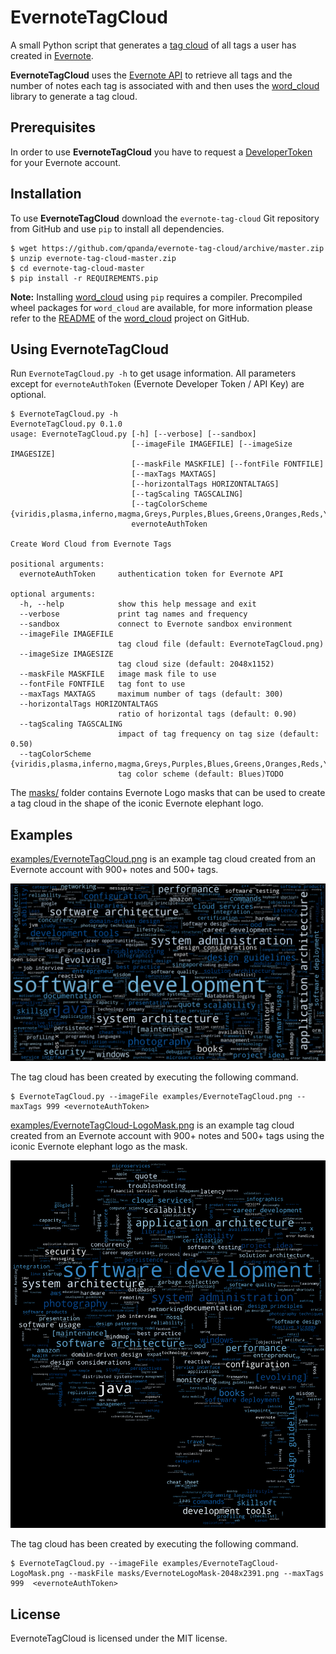 EvernoteTagCloud
================
A small Python script that generates a [tag cloud](https://en.wikipedia.org/wiki/Tag_cloud) of all tags a user has created in [Evernote](https://evernote.com/).

**EvernoteTagCloud** uses the [Evernote API](http://dev.evernote.com/doc/) to retrieve all tags and the number of notes each tag is associated with and then uses the [word_cloud](http://amueller.github.io/word_cloud/) library to generate a tag cloud.

## Prerequisites
In order to use **EvernoteTagCloud** you have to request a [DeveloperToken](https://www.evernote.com/api/DeveloperToken.action) for your Evernote account.

## Installation
To use **EvernoteTagCloud** download the ``evernote-tag-cloud`` Git repository from GitHub and use ``pip`` to install all dependencies.
  
    $ wget https://github.com/qpanda/evernote-tag-cloud/archive/master.zip
    $ unzip evernote-tag-cloud-master.zip
	$ cd evernote-tag-cloud-master
    $ pip install -r REQUIREMENTS.pip

**Note:** Installing [word_cloud](http://amueller.github.io/word_cloud/) using ``pip`` requires a compiler. Precompiled wheel packages for ``word_cloud`` are available, for more information please refer to the [README](https://github.com/amueller/word_cloud/blob/master/README.md) of the [word_cloud](https://github.com/amueller/word_cloud) project on GitHub.

## Using EvernoteTagCloud
Run ```EvernoteTagCloud.py -h``` to get usage information. All parameters except for ``evernoteAuthToken`` (Evernote Developer Token / API Key) are optional.

    $ EvernoteTagCloud.py -h
    EvernoteTagCloud.py 0.1.0
    usage: EvernoteTagCloud.py [-h] [--verbose] [--sandbox]
                               [--imageFile IMAGEFILE] [--imageSize IMAGESIZE]
                               [--maskFile MASKFILE] [--fontFile FONTFILE]
                               [--maxTags MAXTAGS]
                               [--horizontalTags HORIZONTALTAGS]
                               [--tagScaling TAGSCALING]
                               [--tagColorScheme {viridis,plasma,inferno,magma,Greys,Purples,Blues,Greens,Oranges,Reds,YlOrBr,YlOrRd,OrRd,PuRd,RdPu,BuPu,GnBu,PuBu,YlGnBu,PuBuGn,BuGn,YlGn,binary,gist_yarg,gist_gray,gray,bone,pink,spring,summer,autumn,winter,cool,Wistia,hot,afmhot,gist_heat,copper,PiYG,PRGn,BrBG,PuOr,RdGy,RdBu,RdYlBu,RdYlGn,Spectral,coolwarm,bwr,seismic,Pastel1,Pastel2,Paired,Accent,Dark2,Set1,Set2,Set3,tab10,tab20,tab20b,tab20c,flag,prism,ocean,gist_earth,terrain,gist_stern,gnuplot,gnuplot2,CMRmap,cubehelix,brg,hsv,gist_rainbow,rainbow,jet,nipy_spectral,gist_ncar}]
                               evernoteAuthToken
     
    Create Word Cloud from Evernote Tags
     
    positional arguments:
      evernoteAuthToken     authentication token for Evernote API
     
    optional arguments:
      -h, --help            show this help message and exit
      --verbose             print tag names and frequency
      --sandbox             connect to Evernote sandbox environment
      --imageFile IMAGEFILE
                            tag cloud file (default: EvernoteTagCloud.png)
      --imageSize IMAGESIZE
                            tag cloud size (default: 2048x1152)
      --maskFile MASKFILE   image mask file to use
      --fontFile FONTFILE   tag font to use
      --maxTags MAXTAGS     maximum number of tags (default: 300)
      --horizontalTags HORIZONTALTAGS
                            ratio of horizontal tags (default: 0.90)
      --tagScaling TAGSCALING
                            impact of tag frequency on tag size (default: 0.50)
      --tagColorScheme {viridis,plasma,inferno,magma,Greys,Purples,Blues,Greens,Oranges,Reds,YlOrBr,YlOrRd,OrRd,PuRd,RdPu,BuPu,GnBu,PuBu,YlGnBu,PuBuGn,BuGn,YlGn,binary,gist_yarg,gist_gray,gray,bone,pink,spring,summer,autumn,winter,cool,Wistia,hot,afmhot,gist_heat,copper,PiYG,PRGn,BrBG,PuOr,RdGy,RdBu,RdYlBu,RdYlGn,Spectral,coolwarm,bwr,seismic,Pastel1,Pastel2,Paired,Accent,Dark2,Set1,Set2,Set3,tab10,tab20,tab20b,tab20c,flag,prism,ocean,gist_earth,terrain,gist_stern,gnuplot,gnuplot2,CMRmap,cubehelix,brg,hsv,gist_rainbow,rainbow,jet,nipy_spectral,gist_ncar}
                            tag color scheme (default: Blues)TODO

The [masks/](masks/) folder contains Evernote Logo masks that can be used to create a tag cloud in the shape of the iconic Evernote elephant logo.

## Examples
[examples/EvernoteTagCloud.png](examples/EvernoteTagCloud.png) is an example tag cloud created from an Evernote account with 900+ notes and 500+ tags.

![EvernoteTagCloudExample](examples/EvernoteTagCloud.png)

The tag cloud has been created by executing the following command.

    $ EvernoteTagCloud.py --imageFile examples/EvernoteTagCloud.png --maxTags 999 <evernoteAuthToken>

[examples/EvernoteTagCloud-LogoMask.png](examples/EvernoteTagCloud-LogoMask.png) is an example tag cloud created from an Evernote account with 900+ notes and 500+ tags using the iconic Evernote elephant
logo as the mask.

![EvernoteTagCloud-LogoMask](examples/EvernoteTagCloud-LogoMask.png) 

The tag cloud has been created by executing the following command.

    $ EvernoteTagCloud.py --imageFile examples/EvernoteTagCloud-LogoMask.png --maskFile masks/EvernoteLogoMask-2048x2391.png --maxTags 999  <evernoteAuthToken>

## License
EvernoteTagCloud is licensed under the MIT license.